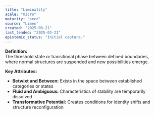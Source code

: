 ```yaml
---
title: "Liminality"
scale: "micro"
maturity: "seed"
source: "Limen"
created: "2025-03-21"
last_tended: "2025-03-21"
epistemic_status: "Initial capture."
---
```

**Definition:**  
The threshold state or transitional phase between defined boundaries, where normal structures are suspended and new possibilities emerge.

**Key Attributes:**  
- **Betwixt and Between:** Exists in the space between established categories or states  
- **Fluid and Ambiguous:** Characteristics of stability are temporarily dissolved  
- **Transformative Potential:** Creates conditions for identity shifts and structure reconfiguration
